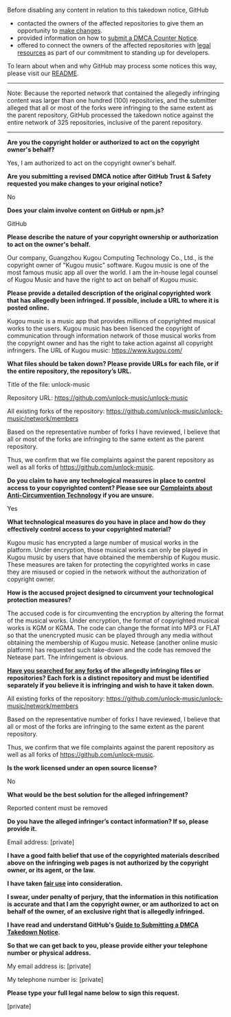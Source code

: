Before disabling any content in relation to this takedown notice, GitHub
- contacted the owners of the affected repositories to give them an opportunity to [make changes](https://docs.github.com/en/github/site-policy/dmca-takedown-policy#a-how-does-this-actually-work).
- provided information on how to [submit a DMCA Counter Notice](https://docs.github.com/en/articles/guide-to-submitting-a-dmca-counter-notice).
- offered to connect the owners of the affected repositories with [legal resources](https://github.blog/2020-11-16-standing-up-for-developers-youtube-dl-is-back/#developer-defense-fund) as part of our commitment to standing up for developers.

To learn about when and why GitHub may process some notices this way, please visit our [README](https://github.com/github/dmca/blob/master/README.md#anatomy-of-a-takedown-notice).

---

Note: Because the reported network that contained the allegedly infringing content was larger than one hundred (100) repositories, and the submitter alleged that all or most of the forks were infringing to the same extent as the parent repository, GitHub processed the takedown notice against the entire network of 325 repositories, inclusive of the parent repository. 

---

**Are you the copyright holder or authorized to act on the copyright owner's behalf?**

Yes, I am authorized to act on the copyright owner's behalf.

**Are you submitting a revised DMCA notice after GitHub Trust & Safety requested you make changes to your original notice?**

No

**Does your claim involve content on GitHub or npm.js?**

GitHub

**Please describe the nature of your copyright ownership or authorization to act on the owner's behalf.**

Our company, Guangzhou Kugou Computing Technology Co., Ltd., is the copyright owner of "Kugou music" software. Kugou music is one of the most famous music app all over the world. I am the in-house legal counsel of Kugou Music and have the right to act on behalf of Kugou music.

**Please provide a detailed description of the original copyrighted work that has allegedly been infringed. If possible, include a URL to where it is posted online.**

Kugou music is a music app that provides millions of copyrighted musical works to the users. Kugou music has been lisenced the copyright of communication through information network of those musical works from the copyright owner and has the right to take action against all copyright infringers. The URL of Kugou music: https://www.kugou.com/

**What files should be taken down? Please provide URLs for each file, or if the entire repository, the repository’s URL.**

Title of the file: unlock-music

Repository URL: https://github.com/unlock-music/unlock-music

All existing forks of the repository: https://github.com/unlock-music/unlock-music/network/members

Based on the representative number of forks I have reviewed, I believe that all or most of the forks are infringing to the same extent as the parent repository.

Thus, we confirm that we file complaints against the parent repository as well as all forks of https://github.com/unlock-music.

**Do you claim to have any technological measures in place to control access to your copyrighted content? Please see our <a href="https://docs.github.com/articles/guide-to-submitting-a-dmca-takedown-notice#complaints-about-anti-circumvention-technology">Complaints about Anti-Circumvention Technology</a> if you are unsure.**

Yes

**What technological measures do you have in place and how do they effectively control access to your copyrighted material?**

Kugou music has encrypted a large number of musical works in the platform. Under encryption, those musical works can only be played in Kugou music by users that have obtained the membership of Kugou music. These measures are taken for protecting the copyrighted works in case they are misused or copied in the network without the authorization of copyright owner.

**How is the accused project designed to circumvent your technological protection measures?**

The accused code is for circumventing the encryption by altering the format of the musical works. Under encryption, the format of copyrighted musical works is KGM or KGMA. The code can change the format into MP3 or FLAT so that the unencrypted music can be played through any media without obtaining the membership of Kugou music. Netease (another online music platform) has requested such take-down and the code has removed the Netease part. The infringement is obvious.

**<a href="https://docs.github.com/articles/dmca-takedown-policy#b-what-about-forks-or-whats-a-fork">Have you searched for any forks</a> of the allegedly infringing files or repositories? Each fork is a distinct repository and must be identified separately if you believe it is infringing and wish to have it taken down.**

All existing forks of the repository: https://github.com/unlock-music/unlock-music/network/members

Based on the representative number of forks I have reviewed, I believe that all or most of the forks are infringing to the same extent as the parent repository.

Thus, we confirm that we file complaints against the parent repository as well as all forks of https://github.com/unlock-music.

**Is the work licensed under an open source license?**

No

**What would be the best solution for the alleged infringement?**

Reported content must be removed

**Do you have the alleged infringer’s contact information? If so, please provide it.**

Email address: [private]

**I have a good faith belief that use of the copyrighted materials described above on the infringing web pages is not authorized by the copyright owner, or its agent, or the law.**

**I have taken <a href="https://www.lumendatabase.org/topics/22">fair use</a> into consideration.**

**I swear, under penalty of perjury, that the information in this notification is accurate and that I am the copyright owner, or am authorized to act on behalf of the owner, of an exclusive right that is allegedly infringed.**

**I have read and understand GitHub's <a href="https://docs.github.com/articles/guide-to-submitting-a-dmca-takedown-notice/">Guide to Submitting a DMCA Takedown Notice</a>.**

**So that we can get back to you, please provide either your telephone number or physical address.**

My email address is: [private]

My telephone number is: [private]

**Please type your full legal name below to sign this request.**

[private]
